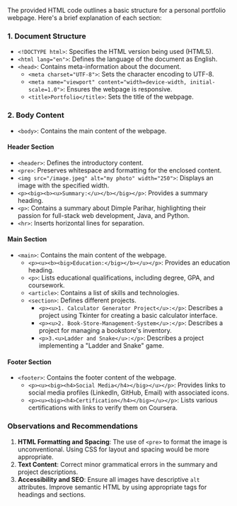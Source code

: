 The provided HTML code outlines a basic structure for a personal portfolio webpage. Here's a brief explanation of each section:

### 1. Document Structure
- `<!DOCTYPE html>`: Specifies the HTML version being used (HTML5).
- `<html lang="en">`: Defines the language of the document as English.
- `<head>`: Contains meta-information about the document.
  - `<meta charset="UTF-8">`: Sets the character encoding to UTF-8.
  - `<meta name="viewport" content="width=device-width, initial-scale=1.0">`: Ensures the webpage is responsive.
  - `<title>Portfolio</title>`: Sets the title of the webpage.

### 2. Body Content
- `<body>`: Contains the main content of the webpage.

#### Header Section
  - `<header>`: Defines the introductory content.
  - `<pre>`: Preserves whitespace and formatting for the enclosed content.
  - `<img src="/image.jpeg" alt="my photo" width="250">`: Displays an image with the specified width.
  - `<p><big><b><u>Summary:</u></b></big></p>`: Provides a summary heading.
  - `<p>`: Contains a summary about Dimple Parihar, highlighting their passion for full-stack web development, Java, and Python.
  - `<hr>`: Inserts horizontal lines for separation.

#### Main Section
- `<main>`: Contains the main content of the webpage.
  - `<p><u><b><big>Education:</big></b></u></p>`: Provides an education heading.
  - `<p>`: Lists educational qualifications, including degree, GPA, and coursework.
  - `<article>`: Contains a list of skills and technologies.
  - `<section>`: Defines different projects.
    - `<p><u>1. Calculator Generator Project</u>:</p>`: Describes a project using Tkinter for creating a basic calculator interface.
    - `<p><u>2. Book-Store-Management-System</u>:</p>`: Describes a project for managing a bookstore's inventory.
    - `<p>3.<u>Ladder and Snake</u>:</p>`: Describes a project implementing a "Ladder and Snake" game.

#### Footer Section
- `<footer>`: Contains the footer content of the webpage.
  - `<p><u><big><h4>Social Media</h4></big></u></p>`: Provides links to social media profiles (LinkedIn, GitHub, Email) with associated icons.
  - `<p><u><big><h4>Certification</h4></big></u></p>`: Lists various certifications with links to verify them on Coursera.

### Observations and Recommendations
1. **HTML Formatting and Spacing**: The use of `<pre>` to format the image is unconventional. Using CSS for layout and spacing would be more appropriate.
2. **Text Content**: Correct minor grammatical errors in the summary and project descriptions.
3. **Accessibility and SEO**: Ensure all images have descriptive `alt` attributes. Improve semantic HTML by using appropriate tags for headings and sections.

